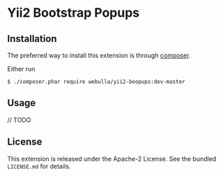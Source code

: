 Yii2 Bootstrap Popups
===========

## Installation

The preferred way to install this extension is through [composer](http://getcomposer.org/download/).

Either run

```
$ ./composer.phar require webulla/yii2-boopups:dev-master
```

## Usage

// TODO

## License

This extension is released under the Apache-2 License. See the bundled `LICENSE.md` for details.
